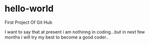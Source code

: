 # hello-world
First Project Of Git Hub 

I want to say that at present i am nothinng in coding...but in next few months i will try 
my best to become a good coder..

